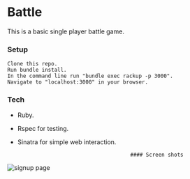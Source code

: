 # Battle
This is a basic single player battle game.

### Setup
```
Clone this repo.
Run bundle install.
In the command line run "bundle exec rackup -p 3000".
Navigate to "localhost:3000" in your browser.
```

### Tech
* Ruby.
* Rspec for testing.
* Sinatra for simple web interaction.


                                          #### Screen shots
![signup page](https://www.imageupload.co.uk/images/2017/06/13/ScreenShot2017-06-13at09.54.07.png)
